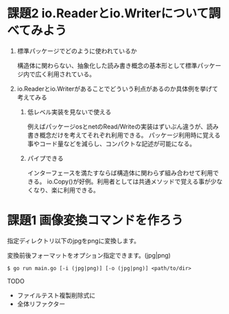 # 課題2 io.Readerとio.Writerについて調べてみよう
1. 標準パッケージでどのように使われているか

    構造体に関わらない、抽象化した読み書き概念の基本形として標準パッケージ内で広く利用されている。

2. io.Readerとio.Writerがあることでどういう利点があるのか具体例を挙げて考えてみる

    1. 低レベル実装を見ないで使える

        例えばパッケージosとnetのRead/Writeの実装はずいぶん違うが、読み書き概念だけを考えてそれぞれ利用できる。
        パッケージ利用時に覚える事やコード量などを減らし、コンパクトな記述が可能になる。

    2. パイプできる

        インターフェースを満たすならば構造体に関わらず組み合わせて利用できる。
        io.Copy()が好例。利用者としては共通メソッドで覚える事が少なくなり、楽に利用できる。


# 課題1 画像変換コマンドを作ろう

指定ディレクトリ以下のjpgをpngに変換します。

変換前後フォーマットをオプション指定できます。(jpg|png)

```
$ go run main.go [-i (jpg|png)] [-o (jpg|png)] <path/to/dir>
```

TODO
- ファイルテスト複製削除式に
- 全体リファクター
